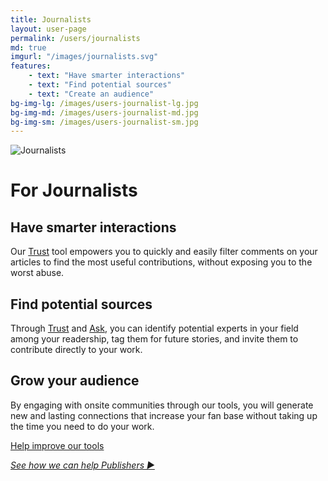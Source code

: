 ```yaml
---
title: Journalists
layout: user-page
permalink: /users/journalists
md: true
imgurl: "/images/journalists.svg"
features:
    - text: "Have smarter interactions"
    - text: "Find potential sources"
    - text: "Create an audience"
bg-img-lg: /images/users-journalist-lg.jpg
bg-img-md: /images/users-journalist-md.jpg
bg-img-sm: /images/users-journalist-sm.jpg
---
```


![Journalists](/images/journalists.svg)

# For Journalists

## Have smarter interactions 

Our [Trust](/products/trust.html) tool empowers you to quickly and easily filter comments on your articles to find the most useful contributions, without exposing you to the worst abuse.

## Find potential sources

Through [Trust](/products/trust.html) and [Ask](/products/ask.html), you can identify potential experts in your field among your readership, tag them for future stories, and invite them to contribute directly to your work.

## Grow your audience

By engaging with onsite communities through our tools, you will generate new and lasting connections that increase your fan base without taking up the time you need to do your work.


[Help improve our tools](/contribute.html)
&nbsp; 
 
*[See how we can help Publishers ▶︎](publishers.html)*
